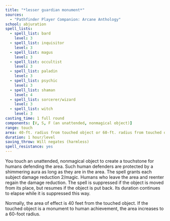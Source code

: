 ```yaml
---
title: "*lesser guardian monument*"
sources:
  - "Pathfinder Player Companion: Arcane Anthology"
school: abjuration
spell_lists:
  - spell_list: bard
    level: 3
  - spell_list: inquisitor
    level: 3
  - spell_list: magus
    level: 3
  - spell_list: occultist
    level: 3
  - spell_list: paladin
    level: 3
  - spell_list: psychic
    level: 3
  - spell_list: shaman
    level: 4
  - spell_list: sorcerer/wizard
    level: 3
  - spell_list: witch
    level: 3
casting_time: 1 full round
components: [V, S, F (an unattended, nonmagical object)]
range: touch
area: 40-ft. radius from touched object or 60-ft. radius from touched object; see text
duration: 1 hour/level
saving_throw: Will negates (harmless)
spell_resistance: yes
---
```


You touch an unattended, nonmagical object to create a touchstone for humans defending the area. Such human defenders are protected by a shimmering aura as long as they are in the area. The spell grants each subject damage reduction 2/magic. Humans who leave the area and reenter regain the damage reduction. The spell is suppressed if the object is moved from its place, but resumes if the object is put back. Its duration continues to elapse while it is suppressed this way.

Normally, the area of effect is 40 feet from the touched object. If the touched object is a monument to human achievement, the area increases to a 60-foot radius.

